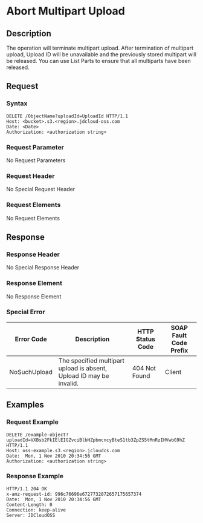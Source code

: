 # Abort Multipart Upload

## Description
The operation will terminate multipart upload. After termination of multipart upload, Upload ID will be unavailable and the previously stored multipart will be released. You can use List Parts to ensure that all multiparts have been released.

## Request
### Syntax
```
DELETE /ObjectName?uploadId=UploadId HTTP/1.1
Host: <bucket>.s3.<region>.jdcloud-oss.com
Date: <Date>
Authorization: <authorization string>
```

### Request Parameter
No Request Parameters
### Request Header
No Special Request Header
### Request Elements
No Request Elements

## Response
### Response Header
No Special Response Header
### Response Element
No Response Element
### Special Error

Error Code|Description|HTTP Status Code|SOAP Fault Code Prefix
---|---|---|---
NoSuchUpload|The specified multipart upload is absent, Upload ID may be invalid. |404 Not Found|Client

## Examples
### Request Example
```
DELETE /example-object?uploadId=VXBsb2FkIElEIGZvciBlbHZpbmcncyBteS1tb3ZpZS5tMnRzIHVwbG9hZ HTTP/1.1
Host: oss-example.s3.<region>.jcloudcs.com 
Date:  Mon, 1 Nov 2010 20:34:56 GMT
Authorization: <authorization string>
```
### Response Example
```
HTTP/1.1 204 OK
x-amz-request-id: 996c76696e6727732072657175657374
Date:  Mon, 1 Nov 2010 20:34:56 GMT
Content-Length: 0
Connection: keep-alive
Server: JDCloudOSS
```
